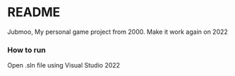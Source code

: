 # README #

Jubmoo, My personal game project from 2000. Make it work again on 2022

### How to run

Open .sln file using Visual Studio 2022

